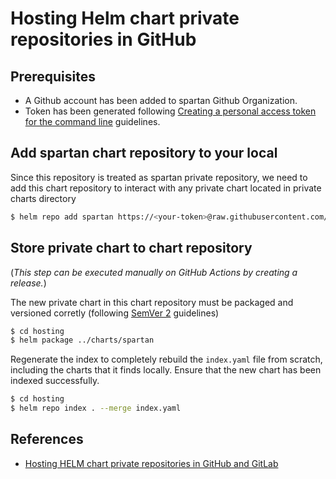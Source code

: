 # Hosting Helm chart private repositories in GitHub

## Prerequisites
- A Github account has been added to spartan Github Organization.
- Token has been generated following [Creating a personal access token for the command line](https://help.github.com/en/github/authenticating-to-github/creating-a-personal-access-token-for-the-command-line) guidelines.

## Add spartan chart repository to your local

Since this repository is treated as spartan private repository, we need to add this chart repository to interact with any private chart located in private charts directory

```bash
$ helm repo add spartan https://<your-token>@raw.githubusercontent.com/<github-org>/infra-helm/master/hosting
```

## Store private chart to chart repository 

(*This step can be executed manually on GitHub Actions by creating a release.*)

The new private chart in this chart repository must be packaged and versioned corretly (following [SemVer 2](https://semver.org) guidelines)

```bash
$ cd hosting
$ helm package ../charts/spartan
```

Regenerate the index to completely rebuild the `index.yaml` file from scratch, including the charts that it finds locally. Ensure that the new chart has been indexed successfully.

```bash
$ cd hosting
$ helm repo index . --merge index.yaml
```


## References

- [Hosting HELM chart private repositories in GitHub and GitLab](https://www.goodwith.tech/blog/hosting-helm-chart-private-repository-in-github-and-gitlab#github)